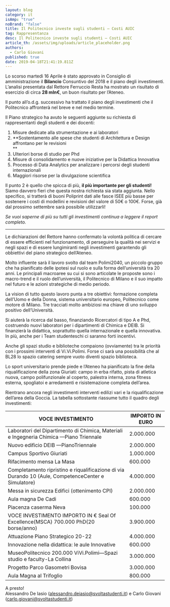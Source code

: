 ```yaml
---
layout: blog
category: it
isAmp: "true"
noBrand: "false"
title: Il Politecnico investe sugli studenti – Costi AUIC
tag: Rappresentanza
desc: Il Politecnico investe sugli studenti – Costi AUIC
article_th: /assets/img/uploads/article_placeholder.png
authors:
  - Carlo Giovani
published: true
date: 2019-04-18T21:41:19.811Z
---
```


Lo scorso martedì 16 Aprile è stato approvato in Consiglio di amministrazione il  **Bilancio** Consuntivo del 2018 e il piano degli investimenti. L’analisi presentata dal Rettore Ferruccio Resta ha mostrato un risultato di esercizio di circa  **28 mln€**, un buon risultato per l’Ateneo.

Il punto all’o.d.g. successivo ha trattato il piano degli investimenti che il Politecnico affronterà nel breve e nel medio termine.

Il Piano strategico ha avuto le seguenti aggiunte su richiesta di rappresentanti degli studenti e dei docenti:

1.  Misure dedicate alla strumentazione e ai laboratori
2.  **Sostentamento alle spese che studenti di Architettura e Design affrontano per le revisioni  
    **
3.  Ulteriori borse di studio per Phd
4.  Misure di consolidamento e nuove iniziative per la Didattica Innovativa
5.  Processo di Data Analytics per analizzare i percorsi degli studenti internazionali
6.  Maggiori risorse per la divulgazione scientifica

Il punto 2 è quello che spicca di più,  **il più importante per gli studenti!** Siamo davvero fieri che questa nostra richiesta sia stata aggiunta. Nello specifico, si tratterà di buoni Poliprint dati alle fasce ISEE più basse per sostenere i costi di modellini e revisioni del valore di 50€ o 100€. Forse, già dal prossimo settembre sarà possibile utilizzarli!

_Se vuoi saperne di più su tutti gli investimenti continua a leggere il report completo._

----------

Le dichiarazioni del Rettore hanno confermato la volontà politica di cercare di essere efficienti nel funzionamento, di perseguire la qualità nei servizi e negli spazi e di essere lungimiranti negli investimenti garantendo gli obbiettivi del piano strategico dell’Ateneo.

Molto influente sarà il lavoro svolto dal team Polimi2040, un piccolo gruppo che ha pianificato delle ipotesi sul ruolo e sulla forma dell’università tra 20 anni. Le principali macroaree su cui si sono articolate le proposte sono i macro-trend e il ruolo dell’università, il Politecnico di Milano e il suo impatto nel futuro e le azioni strategiche di medio periodo.

La vision di tutto questo lavoro punta a tre obiettivi: formazione completa dell’Uomo e della Donna, sistema universitario europeo, Politecnico come motore di Milano. Tre tracciati molto ambiziosi ma chiave di uno sviluppo positivo dell’Università.

Si aiuterà la ricerca dal basso, finanziando Ricercatori di tipo A e Phd, costruendo nuovi laboratori per i dipartimenti di Chimica e DEIB. Si finanzierà la didattica, soprattutto quella internazionale e quella innovativa. In più, anche per i Team studenteschi ci saranno forti incentivi.

Anche gli spazi studio e biblioteche compaiono (ovviamente) tra le priorità con i prossimi interventi di Vi.Vi.Polimi. Forse ci sarà una possibilità che al BL28 lo spazio catering sempre vuoto diventi spazio biblioteca.

Lo sport universitario prende piede e l’Ateneo ha pianificato la fine della riqualificazione della zona Giuriati: campo in erba rifatto, pista di atletica nuova, campo polifunzionale al coperto, palestra interna, zona fitness esterna, spogliatoi e arredamenti e risistemazione completa dell’area.

Rientrano ancora negli investimenti interventi edilizi vari e la riqualificazione dell’area della Goccia. La tabella sottostante riassume tutto il quadro degli investimenti:

| VOCE INVESTIMENTO                                                                                 | IMPORTO IN EURO |
|-----------------------------------------------------------------------------------------------------|-----------------|
| Laboratori del Dipartimento di Chimica, Materiali e Ingegneria Chimica —Piano Triennale             | 2.000.000       |
| Nuovo edificio DEIB —PianoTriennale                                                                 | 2.000.000       |
| Campus Sportivo Giuriati                                                                            | 1.000.000       |
| Rifacimento mensa La Masa                                                                           | 600.000         |
| Completamento ripristino e riqualificazione di via Durando 10 (Aule, CompetenceCenter e Simulatore) | 4.000.000       |
| Messa in sicurezza Edifici (ottenimento CPI)                                                        | 2.000.000       |
| Aula magna De Cadi                                                                                  | 600.000         |
| Piacenza caserma Neva                                                                               | 100.000         |
| VOCE INVESTIMENTO IMPORTO IN € Seal Of Excellence(MSCA) 700.000 PhD(20 borse/anno)                  | 3.900.000       |
| Attuazione Piano Strategico 20-22                                                                   | 4.000.000       |
| Innovazione nella didattica: le aule Innovative                                                     | 600.000         |
| MuseoPolitecnico 200.000 ViVi.Polimi—Spazi studio e faculty-La Collina                              | 3.000.000       |
| Progetto Parco Gasometri Bovisa                                                                     | 3.000.000       |
| Aula Magna al Trifoglio                                                                             | 800.000         |

A presto!  
Alessandro De Iasio (alessandro.deiasio@svoltastudenti.it) e Carlo Giovani (carlo.giovani@svoltastudenti.it)
